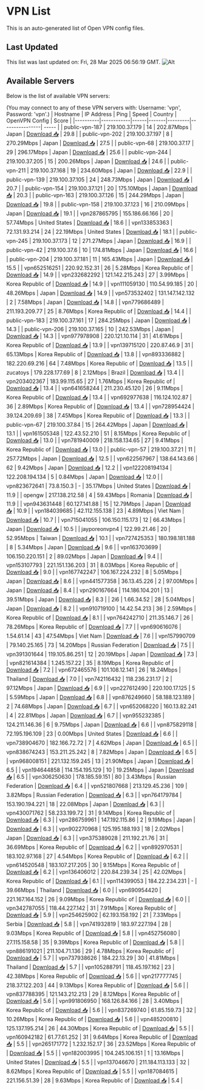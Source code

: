 # VPN List

This is an auto-generated list of Open VPN config files.

## Last Updated

This list was last updated on: Fri, 28 Mar 2025 06:56:19 GMT.
![Alt](https://repobeats.axiom.co/api/embed/186b98318ef1479477931607c1ad7d823f12451f.svg "Repobeats analytics image")

## Available Servers

Below is the list of available VPN servers:

(You may connect to any of these VPN servers with: Username: 'vpn', Password: 'vpn'.)
| Hostname | IP Address | Ping | Speed | Country | OpenVPN Config | Score |
|----------|------------|------|-------|---------|----------------| ----- |
| public-vpn-187 | 219.100.37.179 | 14 | 202.87Mbps | Japan | [Download 📥](./configs/server_0_JP.ovpn) | 29.8 |
| public-vpn-202 | 219.100.37.197 | 8 | 270.29Mbps | Japan | [Download 📥](./configs/server_1_JP.ovpn) | 27.5 |
| public-vpn-68 | 219.100.37.17 | 29 | 296.17Mbps | Japan | [Download 📥](./configs/server_2_JP.ovpn) | 25.6 |
| public-vpn-244 | 219.100.37.205 | 15 | 200.26Mbps | Japan | [Download 📥](./configs/server_3_JP.ovpn) | 24.6 |
| public-vpn-211 | 219.100.37.168 | 19 | 234.60Mbps | Japan | [Download 📥](./configs/server_4_JP.ovpn) | 22.9 |
| public-vpn-139 | 219.100.37.105 | 24 | 248.73Mbps | Japan | [Download 📥](./configs/server_5_JP.ovpn) | 20.7 |
| public-vpn-154 | 219.100.37.121 | 20 | 175.10Mbps | Japan | [Download 📥](./configs/server_6_JP.ovpn) | 20.3 |
| public-vpn-163 | 219.100.37.126 | 15 | 244.29Mbps | Japan | [Download 📥](./configs/server_7_JP.ovpn) | 19.8 |
| public-vpn-158 | 219.100.37.123 | 16 | 210.09Mbps | Japan | [Download 📥](./configs/server_8_JP.ovpn) | 19.1 |
| vpn287865795 | 155.186.66.166 | 20 | 57.74Mbps | United States | [Download 📥](./configs/server_9_US.ovpn) | 18.6 |
| vpn133853363 | 72.131.93.214 | 24 | 22.19Mbps | United States | [Download 📥](./configs/server_10_US.ovpn) | 18.1 |
| public-vpn-245 | 219.100.37.173 | 12 | 271.27Mbps | Japan | [Download 📥](./configs/server_11_JP.ovpn) | 16.9 |
| public-vpn-42 | 219.100.37.6 | 10 | 174.81Mbps | Japan | [Download 📥](./configs/server_12_JP.ovpn) | 16.6 |
| public-vpn-204 | 219.100.37.181 | 11 | 165.43Mbps | Japan | [Download 📥](./configs/server_13_JP.ovpn) | 15.5 |
| vpn652516251 | 220.92.152.31 | 26 | 5.28Mbps | Korea Republic of | [Download 📥](./configs/server_14_KR.ovpn) | 14.9 |
| vpn232682292 | 121.142.215.243 | 27 | 3.99Mbps | Korea Republic of | [Download 📥](./configs/server_15_KR.ovpn) | 14.9 |
| vpn111059130 | 110.54.99.185 | 20 | 48.26Mbps | Japan | [Download 📥](./configs/server_16_JP.ovpn) | 14.9 |
| vpn573532402 | 131.147.142.132 | 2 | 7.58Mbps | Japan | [Download 📥](./configs/server_17_JP.ovpn) | 14.8 |
| vpn779686489 | 211.193.209.77 | 25 | 8.76Mbps | Korea Republic of | [Download 📥](./configs/server_18_KR.ovpn) | 14.4 |
| public-vpn-183 | 219.100.37.161 | 17 | 284.25Mbps | Japan | [Download 📥](./configs/server_19_JP.ovpn) | 14.3 |
| public-vpn-206 | 219.100.37.165 | 10 | 242.53Mbps | Japan | [Download 📥](./configs/server_20_JP.ovpn) | 14.3 |
| vpn977978908 | 220.121.10.114 | 31 | 41.61Mbps | Korea Republic of | [Download 📥](./configs/server_21_KR.ovpn) | 13.9 |
| vpn139715120 | 220.87.46.9 | 31 | 65.13Mbps | Korea Republic of | [Download 📥](./configs/server_22_KR.ovpn) | 13.8 |
| vpn893336882 | 182.220.69.216 | 64 | 7.48Mbps | Korea Republic of | [Download 📥](./configs/server_23_KR.ovpn) | 13.5 |
| zucatoys | 179.228.177.69 | 8 | 2.12Mbps | Brazil | [Download 📥](./configs/server_24_BR.ovpn) | 13.4 |
| vpn203402367 | 183.99.115.65 | 27 | 1.76Mbps | Korea Republic of | [Download 📥](./configs/server_25_KR.ovpn) | 13.4 |
| vpn641658244 | 211.230.45.120 | 26 | 9.11Mbps | Korea Republic of | [Download 📥](./configs/server_26_KR.ovpn) | 13.4 |
| vpn692977638 | 116.124.102.87 | 36 | 2.89Mbps | Korea Republic of | [Download 📥](./configs/server_27_KR.ovpn) | 13.4 |
| vpn728954424 | 39.124.209.69 | 38 | 7.45Mbps | Korea Republic of | [Download 📥](./configs/server_28_KR.ovpn) | 13.3 |
| public-vpn-67 | 219.100.37.84 | 15 | 264.42Mbps | Japan | [Download 📥](./configs/server_29_JP.ovpn) | 13.1 |
| vpn161505348 | 122.43.52.210 | 51 | 8.15Mbps | Korea Republic of | [Download 📥](./configs/server_30_KR.ovpn) | 13.0 |
| vpn781940009 | 218.158.134.65 | 27 | 9.41Mbps | Korea Republic of | [Download 📥](./configs/server_31_KR.ovpn) | 13.0 |
| public-vpn-57 | 219.100.37.21 | 11 | 257.72Mbps | Japan | [Download 📥](./configs/server_32_JP.ovpn) | 12.5 |
| vpn622567967 | 138.64.143.66 | 62 | 9.42Mbps | Japan | [Download 📥](./configs/server_33_JP.ovpn) | 12.2 |
| vpn122208194134 | 122.208.194.134 | 5 | 0.84Mbps | Japan | [Download 📥](./configs/server_34_JP.ovpn) | 12.0 |
| vpn823672641 | 73.8.150.3 | - | 35.17Mbps | United States | [Download 📥](./configs/server_35_US.ovpn) | 11.9 |
| opengw | 217.138.212.58 | 4 | 59.43Mbps | Romania | [Download 📥](./configs/server_36_RO.ovpn) | 11.9 |
| vpn943631448 | 60.127.141.88 | 15 | 12.79Mbps | Japan | [Download 📥](./configs/server_37_JP.ovpn) | 10.9 |
| vpn184039685 | 42.112.155.138 | 23 | 4.89Mbps | Viet Nam | [Download 📥](./configs/server_38_VN.ovpn) | 10.7 |
| vpn715041055 | 106.150.115.173 | 12 | 66.43Mbps | Japan | [Download 📥](./configs/server_39_JP.ovpn) | 10.5 |
| jayporeonvpn4 | 122.99.21.46 | 20 | 52.95Mbps | Taiwan | [Download 📥](./configs/server_40_TW.ovpn) | 10.1 |
| vpn727425353 | 180.198.181.188 | 8 | 5.34Mbps | Japan | [Download 📥](./configs/server_41_JP.ovpn) | 9.6 |
| vpn163703699 | 106.150.220.151 | 2 | 89.02Mbps | Japan | [Download 📥](./configs/server_42_JP.ovpn) | 9.4 |
| vpn153107793 | 221.151.136.203 | 31 | 8.03Mbps | Korea Republic of | [Download 📥](./configs/server_43_KR.ovpn) | 9.0 |
| vpn167742247 | 106.167.224.232 | 8 | 5.05Mbps | Japan | [Download 📥](./configs/server_44_JP.ovpn) | 8.6 |
| vpn441577358 | 36.13.45.226 | 2 | 97.00Mbps | Japan | [Download 📥](./configs/server_45_JP.ovpn) | 8.4 |
| vpn290167664 | 114.186.104.201 | 13 | 39.51Mbps | Japan | [Download 📥](./configs/server_46_JP.ovpn) | 8.3 |
| 2i6 | 1.66.34.52 | 28 | 5.04Mbps | Japan | [Download 📥](./configs/server_47_JP.ovpn) | 8.2 |
| vpn910719100 | 14.42.54.213 | 36 | 2.59Mbps | Korea Republic of | [Download 📥](./configs/server_48_KR.ovpn) | 8.1 |
| vpn764242710 | 211.35.146.7 | 26 | 78.26Mbps | Korea Republic of | [Download 📥](./configs/server_49_KR.ovpn) | 7.7 |
| vpn690616076 | 1.54.61.14 | 43 | 47.54Mbps | Viet Nam | [Download 📥](./configs/server_50_VN.ovpn) | 7.6 |
| vpn157990709 | 79.140.25.165 | 73 | 14.20Mbps | Russian Federation | [Download 📥](./configs/server_51_RU.ovpn) | 7.5 |
| vpn391301644 | 119.105.86.251 | 12 | 20.19Mbps | Japan | [Download 📥](./configs/server_52_JP.ovpn) | 7.3 |
| vpn821614384 | 1.245.157.22 | 35 | 8.19Mbps | Korea Republic of | [Download 📥](./configs/server_53_KR.ovpn) | 7.2 |
| vpn672465576 | 101.108.12.141 | 26 | 18.24Mbps | Thailand | [Download 📥](./configs/server_54_TH.ovpn) | 7.0 |
| vpn742116432 | 118.236.231.17 | 2 | 97.12Mbps | Japan | [Download 📥](./configs/server_55_JP.ovpn) | 6.9 |
| vpn227612490 | 220.100.17.125 | 5 | 5.59Mbps | Japan | [Download 📥](./configs/server_56_JP.ovpn) | 6.8 |
| vpn876249660 | 58.188.123.189 | 2 | 74.68Mbps | Japan | [Download 📥](./configs/server_57_JP.ovpn) | 6.7 |
| vpn652068220 | 160.13.82.241 | 4 | 22.81Mbps | Japan | [Download 📥](./configs/server_58_JP.ovpn) | 6.7 |
| vpn955232385 | 124.211.146.36 | 6 | 9.75Mbps | Japan | [Download 📥](./configs/server_59_JP.ovpn) | 6.6 |
| vpn875829118 | 72.195.196.109 | 23 | 0.00Mbps | United States | [Download 📥](./configs/server_60_US.ovpn) | 6.6 |
| vpn738904670 | 182.166.72.72 | 7 | 4.62Mbps | Japan | [Download 📥](./configs/server_61_JP.ovpn) | 6.5 |
| vpn838674243 | 153.211.25.242 | 8 | 7.82Mbps | Japan | [Download 📥](./configs/server_62_JP.ovpn) | 6.5 |
| vpn968008151 | 221.132.159.245 | 13 | 21.90Mbps | Japan | [Download 📥](./configs/server_63_JP.ovpn) | 6.5 |
| vpn194644858 | 114.154.195.129 | 10 | 19.25Mbps | Japan | [Download 📥](./configs/server_64_JP.ovpn) | 6.5 |
| vpn306250630 | 178.185.59.151 | 80 | 3.43Mbps | Russian Federation | [Download 📥](./configs/server_65_RU.ovpn) | 6.4 |
| vpn521807668 | 213.129.45.236 | 109 | 3.82Mbps | Russian Federation | [Download 📥](./configs/server_66_RU.ovpn) | 6.3 |
| vpn764179784 | 153.190.194.221 | 18 | 22.08Mbps | Japan | [Download 📥](./configs/server_67_JP.ovpn) | 6.3 |
| vpn430071762 | 58.233.199.72 | 31 | 9.14Mbps | Korea Republic of | [Download 📥](./configs/server_68_KR.ovpn) | 6.3 |
| vpn286759961 | 147.192.115.86 | 2 | 9.19Mbps | Japan | [Download 📥](./configs/server_69_JP.ovpn) | 6.3 |
| vpn902270968 | 125.195.188.193 | 18 | 2.02Mbps | Japan | [Download 📥](./configs/server_70_JP.ovpn) | 6.3 |
| vpn375389028 | 211.192.21.76 | 31 | 36.69Mbps | Korea Republic of | [Download 📥](./configs/server_71_KR.ovpn) | 6.2 |
| vpn892970531 | 183.102.97.168 | 27 | 4.54Mbps | Korea Republic of | [Download 📥](./configs/server_72_KR.ovpn) | 6.2 |
| vpn614520548 | 183.107.217.205 | 30 | 9.15Mbps | Korea Republic of | [Download 📥](./configs/server_73_KR.ovpn) | 6.2 |
| vpn136406012 | 220.84.239.34 | 25 | 42.02Mbps | Korea Republic of | [Download 📥](./configs/server_74_KR.ovpn) | 6.1 |
| vpn114399053 | 184.22.234.231 | - | 39.66Mbps | Thailand | [Download 📥](./configs/server_75_TH.ovpn) | 6.0 |
| vpn690954420 | 221.167.164.152 | 26 | 9.09Mbps | Korea Republic of | [Download 📥](./configs/server_76_KR.ovpn) | 6.0 |
| vpn342787055 | 118.44.227.142 | 31 | 7.91Mbps | Korea Republic of | [Download 📥](./configs/server_77_KR.ovpn) | 5.9 |
| vpn254625902 | 62.193.158.192 | 21 | 7.33Mbps | Serbia | [Download 📥](./configs/server_78_RS.ovpn) | 5.8 |
| vpn741932819 | 183.97.227.194 | 28 | 9.03Mbps | Korea Republic of | [Download 📥](./configs/server_79_KR.ovpn) | 5.8 |
| vpn452756080 | 27.115.158.58 | 35 | 9.39Mbps | Korea Republic of | [Download 📥](./configs/server_80_KR.ovpn) | 5.8 |
| vpn886191021 | 211.104.71.136 | 29 | 4.78Mbps | Korea Republic of | [Download 📥](./configs/server_81_KR.ovpn) | 5.7 |
| vpn737938626 | 184.22.13.29 | 30 | 41.81Mbps | Thailand | [Download 📥](./configs/server_82_TH.ovpn) | 5.7 |
| vpn105288791 | 118.45.197.162 | 23 | 42.38Mbps | Korea Republic of | [Download 📥](./configs/server_83_KR.ovpn) | 5.6 |
| vpn217777745 | 218.37.122.203 | 44 | 9.13Mbps | Korea Republic of | [Download 📥](./configs/server_84_KR.ovpn) | 5.6 |
| vpn837788395 | 121.143.212.213 | 29 | 8.12Mbps | Korea Republic of | [Download 📥](./configs/server_85_KR.ovpn) | 5.6 |
| vpn991806950 | 168.126.84.166 | 28 | 3.40Mbps | Korea Republic of | [Download 📥](./configs/server_86_KR.ovpn) | 5.6 |
| vpn837269740 | 61.85.159.73 | 32 | 10.26Mbps | Korea Republic of | [Download 📥](./configs/server_87_KR.ovpn) | 5.6 |
| vpn485200810 | 125.137.195.214 | 26 | 44.30Mbps | Korea Republic of | [Download 📥](./configs/server_88_KR.ovpn) | 5.5 |
| vpn160942182 | 61.77.61.252 | 31 | 9.64Mbps | Korea Republic of | [Download 📥](./configs/server_89_KR.ovpn) | 5.5 |
| vpn265171772 | 1.232.152.17 | 36 | 23.52Mbps | Korea Republic of | [Download 📥](./configs/server_90_KR.ovpn) | 5.5 |
| vpn182003995 | 104.245.106.151 | 1 | 13.16Mbps | United States | [Download 📥](./configs/server_91_US.ovpn) | 5.5 |
| vpn137046670 | 211.184.113.133 | 32 | 8.62Mbps | Korea Republic of | [Download 📥](./configs/server_92_KR.ovpn) | 5.5 |
| vpn187084615 | 221.156.51.39 | 28 | 9.63Mbps | Korea Republic of | [Download 📥](./configs/server_93_KR.ovpn) | 5.4 |
